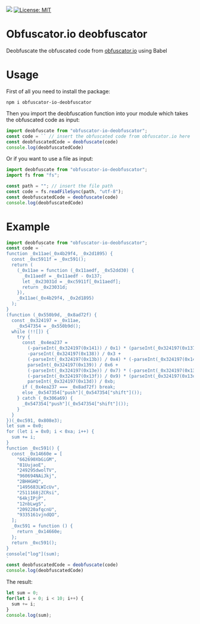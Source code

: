 ![](https://github.com/lorenzoferre/obfuscator-io-deobfuscator/actions/workflows/ci.yml/badge.svg)
[![License: MIT](https://img.shields.io/badge/License-MIT-yellow.svg)](https://opensource.org/licenses/MIT)

# Obfuscator.io deobfuscator
Deobfuscate the obfuscated code from [obfuscator.io](https://obfuscator.io) using Babel
# Usage
First of all you need to install the package:
```
npm i obfuscator-io-deobfuscator
```
Then you import the deobfuscation function into your module which takes the obfuscated code as input:
```javascript
import deobfuscate from "obfuscator-io-deobfuscator";
const code = `` // insert the obfuscated code from obfuscator.io here
const deobfuscatedCode = deobfuscate(code)
console.log(deobfuscatedCode)
```
Or if you want to use a file as input:
```javascript
import deobfuscate from "obfuscator-io-deobfuscator";
import fs from "fs";

const path = ""; // insert the file path
const code = fs.readFileSync(path, "utf-8");
const deobfuscatedCode = deobfuscate(code)
console.log(deobfuscatedCode)
```
# Example
```javascript
import deobfuscate from "obfuscator-io-deobfuscator";
const code = `
function _0x11ae(_0x4b29f4, _0x2d1895) {
  const _0xc5911f = _0xc591();
  return (
    (_0x11ae = function (_0x11aedf, _0x52dd30) {
      _0x11aedf = _0x11aedf - 0x137;
      let _0x23031d = _0xc5911f[_0x11aedf];
      return _0x23031d;
    }),
    _0x11ae(_0x4b29f4, _0x2d1895)
  );
}
(function (_0x550b9d, _0x8ad72f) {
  const _0x324197 = _0x11ae,
    _0x547354 = _0x550b9d();
  while (!![]) {
    try {
      const _0x4ea237 =
        (-parseInt(_0x324197(0x141)) / 0x1) * (parseInt(_0x324197(0x137)) / 0x2) +
        -parseInt(_0x324197(0x138)) / 0x3 +
        (-parseInt(_0x324197(0x13b)) / 0x4) * (-parseInt(_0x324197(0x140)) / 0x5) +
        parseInt(_0x324197(0x139)) / 0x6 +
        (-parseInt(_0x324197(0x13e)) / 0x7) * (-parseInt(_0x324197(0x13a)) / 0x8) +
        (-parseInt(_0x324197(0x13f)) / 0x9) * (parseInt(_0x324197(0x13c)) / 0xa) +
        parseInt(_0x324197(0x13d)) / 0xb;
      if (_0x4ea237 === _0x8ad72f) break;
      else _0x547354["push"](_0x547354["shift"]());
    } catch (_0x306a69) {
      _0x547354["push"](_0x547354["shift"]());
    }
  }
})(_0xc591, 0x808e3);
let sum = 0x0;
for (let i = 0x0; i < 0xa; i++) {
  sum += i;
}
function _0xc591() {
  const _0x14660e = [
    "662690XbGiGM",
    "81UujaoE",
    "249295dwolTV",
    "960694NAiJkj",
    "2BHHGHQ",
    "1495683LWIcUv",
    "2511168jZCRsi",
    "64kjIPjP",
    "12nbLwgS",
    "209220afqcnU",
    "9335161vjndQO",
  ];
  _0xc591 = function () {
    return _0x14660e;
  };
  return _0xc591();
}
console["log"](sum);
`
const deobfuscatedCode = deobfuscate(code)
console.log(deobfuscatedCode)
```
The result:
```javascript
let sum = 0;
for(let i = 0; i < 10; i++) {
  sum += i;
}
console.log(sum);
```